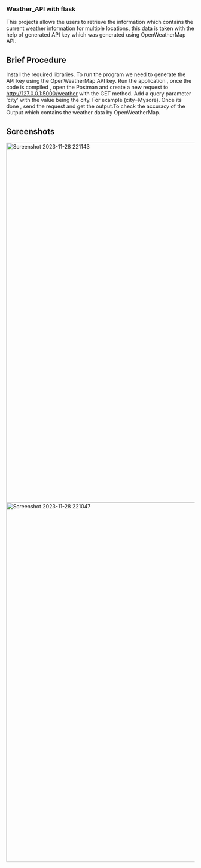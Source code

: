 ### Weather_API with flask
This projects allows the users to retrieve the information which contains the current weather information for multiple locations, this data is taken with the help of generated API key which was generated using OpenWeatherMap API.

## Brief Procedure
Install the required libraries.
To run the program we need to generate the API key using the OpenWeatherMap API key.
Run the application , once the code is compiled , open the Postman and create a new request to http://127.0.0.1:5000/weather with the GET method.
Add a query parameter 'city' with the value being the city.
For example (city=Mysore).
Once its done , send the request and get the output.To check the accuracy of the Output which contains the weather data by OpenWeatherMap.

## Screenshots
<img width="960" alt="Screenshot 2023-11-28 221143" src="https://github.com/SajanDHegde/weather/assets/150254430/e86873c0-23ea-4bba-8a7e-55fd44dbfc87">

<img width="960" alt="Screenshot 2023-11-28 221047" src="https://github.com/SajanDHegde/weather/assets/150254430/0be8f006-dead-4408-8f74-b15ad4579258">


